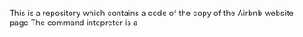 This is a repository which contains a code of the copy of the Airbnb website page
The command intepreter is a 
